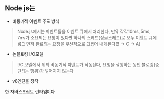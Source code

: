 ## Node.js는
* 비동기적 이벤트 주도 방식
> Node.js에서는 이벤트들을 이벤트 큐에서 처리한다, 만약 각각10ms, 5ms, 7ms가 소요되는 요청이 있다면 하나의 스레드(싱글스레드)로 모두 이벤트 큐에 넣고 먼저 완료되는 요청을 우선적으로 끄집어 내게된다(B -> C -> A)

* 논블로킹 I/O모델
> I/O 모델에서 위의 비동기적 이벤트가 작동된다, 요청을 실행하는 동안 블로킹(중단되는 행위)가 벌어지지 않는다

* v8엔진을 장착

한 자바스크립트 런타임이다


